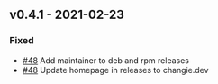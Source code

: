 ## v0.4.1 - 2021-02-23
### Fixed
* [#48](https://github.com/miniscruff/changie/issues/48) Add maintainer to deb and rpm releases
* [#48](https://github.com/miniscruff/changie/issues/48) Update homepage in releases to changie.dev
